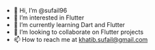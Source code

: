 - 👋 Hi, I’m @sufail96
- 👀 I’m interested in Flutter
- 🌱 I’m currently learning Dart and Flutter
- 💞️ I’m looking to collaborate on Flutter projects
- 📫 How to reach me at khatib.sufail@gmail.com

<!---
sufail96/sufail96 is a ✨ special ✨ repository because its `README.md` (this file) appears on your GitHub profile.
You can click the Preview link to take a look at your changes.
--->
